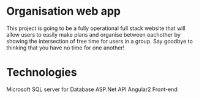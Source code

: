 # Organisation web app

This project is going to be a fully operational full stack website that will allow users to easily make plans and organise between eachother by showing the intersection of free time for users in a group. Say goodbye to thinking that you have no time for one another!

# Technologies

Microsoft SQL server for Database
ASP.Net API
Angular2 Front-end
